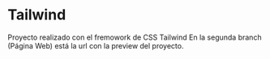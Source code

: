 # Tailwind
Proyecto realizado con el fremowork de CSS Tailwind
En la segunda branch (Página Web) está la url con la preview del proyecto.